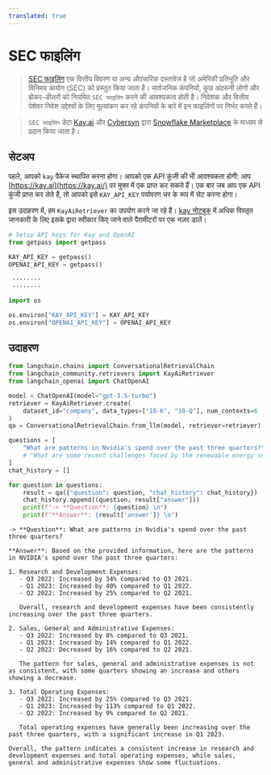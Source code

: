 ```yaml
---
translated: true
---
```


# SEC फाइलिंग

>[SEC फाइलिंग](https://www.sec.gov/edgar) एक वित्तीय विवरण या अन्य औपचारिक दस्तावेज है जो अमेरिकी प्रतिभूति और विनिमय आयोग (SEC) को प्रस्तुत किया जाता है। सार्वजनिक कंपनियों, कुछ अंदरूनी लोगों और ब्रोकर-डीलरों को नियमित `SEC फाइलिंग` करने की आवश्यकता होती है। निवेशक और वित्तीय पेशेवर निवेश उद्देश्यों के लिए मूल्यांकन कर रहे कंपनियों के बारे में इन फाइलिंगों पर निर्भर करते हैं।

>`SEC फाइलिंग` डेटा [Kay.ai](https://kay.ai) और [Cybersyn](https://www.cybersyn.com/) द्वारा [Snowflake Marketplace](https://app.snowflake.com/marketplace/providers/GZTSZAS2KCS/Cybersyn%2C%20Inc) के माध्यम से प्रदान किया जाता है।

## सेटअप

पहले, आपको `kay` पैकेज स्थापित करना होगा। आपको एक API कुंजी की भी आवश्यकता होगी: आप [https://kay.ai](https://kay.ai/) पर मुफ्त में एक प्राप्त कर सकते हैं। एक बार जब आप एक API कुंजी प्राप्त कर लेते हैं, तो आपको इसे `KAY_API_KEY` पर्यावरण चर के रूप में सेट करना होगा।

इस उदाहरण में, हम `KayAiRetriever` का उपयोग करने जा रहे हैं। [kay नोटबुक](/docs/integrations/retrievers/kay) में अधिक विस्तृत जानकारी के लिए इसके द्वारा स्वीकार किए जाने वाले पैरामीटरों पर एक नज़र डालें।

```python
# Setup API keys for Kay and OpenAI
from getpass import getpass

KAY_API_KEY = getpass()
OPENAI_API_KEY = getpass()
```

```output
 ········
 ········
```

```python
import os

os.environ["KAY_API_KEY"] = KAY_API_KEY
os.environ["OPENAI_API_KEY"] = OPENAI_API_KEY
```

## उदाहरण

```python
from langchain.chains import ConversationalRetrievalChain
from langchain_community.retrievers import KayAiRetriever
from langchain_openai import ChatOpenAI

model = ChatOpenAI(model="gpt-3.5-turbo")
retriever = KayAiRetriever.create(
    dataset_id="company", data_types=["10-K", "10-Q"], num_contexts=6
)
qa = ConversationalRetrievalChain.from_llm(model, retriever=retriever)
```

```python
questions = [
    "What are patterns in Nvidia's spend over the past three quarters?",
    # "What are some recent challenges faced by the renewable energy sector?",
]
chat_history = []

for question in questions:
    result = qa({"question": question, "chat_history": chat_history})
    chat_history.append((question, result["answer"]))
    print(f"-> **Question**: {question} \n")
    print(f"**Answer**: {result['answer']} \n")
```

```output
-> **Question**: What are patterns in Nvidia's spend over the past three quarters?

**Answer**: Based on the provided information, here are the patterns in NVIDIA's spend over the past three quarters:

1. Research and Development Expenses:
   - Q3 2022: Increased by 34% compared to Q3 2021.
   - Q1 2023: Increased by 40% compared to Q1 2022.
   - Q2 2022: Increased by 25% compared to Q2 2021.

   Overall, research and development expenses have been consistently increasing over the past three quarters.

2. Sales, General and Administrative Expenses:
   - Q3 2022: Increased by 8% compared to Q3 2021.
   - Q1 2023: Increased by 14% compared to Q1 2022.
   - Q2 2022: Decreased by 16% compared to Q2 2021.

   The pattern for sales, general and administrative expenses is not as consistent, with some quarters showing an increase and others showing a decrease.

3. Total Operating Expenses:
   - Q3 2022: Increased by 25% compared to Q3 2021.
   - Q1 2023: Increased by 113% compared to Q1 2022.
   - Q2 2022: Increased by 9% compared to Q2 2021.

   Total operating expenses have generally been increasing over the past three quarters, with a significant increase in Q1 2023.

Overall, the pattern indicates a consistent increase in research and development expenses and total operating expenses, while sales, general and administrative expenses show some fluctuations.
```
